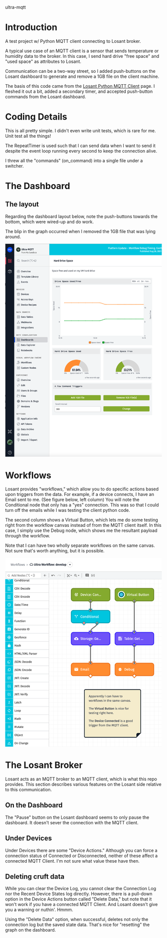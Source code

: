 ultra-mqtt

# Introduction

A test project w/ Python MQTT client connecting to Losant broker.

A typical use case of an MQTT client is a sensor that sends 
temperature or humidity data to the broker. In this case, I send
hard drive "free space" and "used space" as attributes to Losant. 

Communication can be a two-way street, so I added push-buttons on 
the Losant dashboard to generate and remove a 1GB file on the 
client machine.

The basis of this code came from the 
[Losant Python MQTT Client](https://docs.losant.com/mqtt/python/) page. 
I fleshed it out a bit, added a secondary timer, and accepted 
push-button commands from the Losant dashboard.


# Coding Details

This is all pretty simple. I didn't even write unit tests, which
is rare for me. Unit test all the things!

The RepeatTimer is used such that I can send data when I want to 
send it despite the event loop running every second to keep the
connection alive.

I threw all the "commands" (on_command) into a single file under 
a switcher.

# The Dashboard

## The layout

Regarding the dashboard layout below, note the push-buttons towards 
the bottom, which were wired-up and do work.

The blip in the graph occurred when I removed the 1GB file that
was lying around.

![](docs/dashboard.png)

# Workflows

Losant provides "workflows," which allow you to do specific actions
based upon triggers from the data. For example, if a device connects,
I have an Email sent to me. (See figure below, left column) You will
note the Conditional node that only has a "yes" connection. This was
so that I could turn off the emails while I was testing the client
python code.

The second column shows a Virtual Button, which lets me do some
testing right from the workflow canvas instead of from the MQTT
client itself. In this case, I simply use the Debug node, which 
shows me the resultant payload through the workflow.

Note that I can have two wholly separate workflows on the same canvas.
Not sure that's worth anything, but it is possible.

![](docs/workflow.png)

# The Losant Broker

Losant acts as an MQTT broker to an MQTT client, which is what this
repo provides. This section describes various features on the Losant
side relative to this communication.

## On the Dashboard

The "Pause" button on the Losant dashboard seems to only pause
the dashboard. It doesn't sever the connection with the MQTT client.

## Under Devices

Under Devices there are some "Device Actions." Although you can force
a connection status of Connected or Disconnected, neither of these
affect a connected MQTT Client. I'm not sure what value these have
then.

## Deleting cruft data

While you can clear the Device Log, you cannot clear the Connection
Log nor the Recent Device States log directly. However, there is a 
pull-down option in the Device Actions button called "Delete Data," 
but note that it won't work if you have a connected MQTT Client. 
And Losant doesn't give you a warning or nuthin'. Hmmm.

Using the "Delete Data" option, when successful, deletes not only
the connection log but the saved state data. That's nice for "resetting"
the graph on the dashboard.

